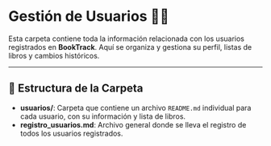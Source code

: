 # Gestión de Usuarios 🧑‍💻

Esta carpeta contiene toda la información relacionada con los usuarios registrados en **BookTrack**. Aquí se organiza y gestiona su perfil, listas de libros y cambios históricos.

---

## 📂 **Estructura de la Carpeta**
- **usuarios/**: Carpeta que contiene un archivo `README.md` individual para cada usuario, con su información y lista de libros.  
- **registro_usuarios.md**: Archivo general donde se lleva el registro de todos los usuarios registrados.  


